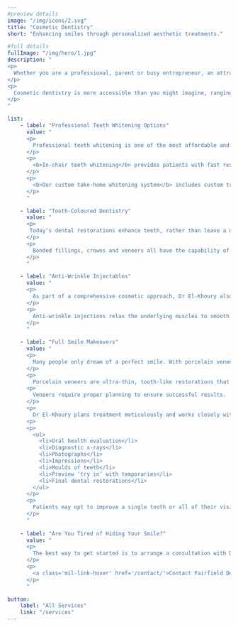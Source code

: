 ```yaml
---
#preview details
image: "/img/icons/2.svg"
title: "Cosmetic Dentistry"
short: "Enhancing smiles through personalized aesthetic treatments."

#full details
fullImage: "/img/hero/1.jpg"
description: "
<p>
  Whether you are a professional, parent or busy entrepreneur, an attractive smile builds confidence for every impression you make. Cosmetic dentistry is an investment in you that pays off no matter the occasion or fashion style. 
</p>
<p>
  Cosmetic dentistry is more accessible than you might imagine, ranging from simple procedures like bonding and whitening to dramatic complete makeovers. <b>At Fairfield Dental Care, we will ensure your new smile looks like you were born with it – only better.</b>
</p>
"

list: 
    - label: "Professional Teeth Whitening Options"
      value: "
      <p>
        Professional teeth whitening is one of the most affordable and easiest ways to give your smile a boost. At Fairfield Dental Care, we offer both in-chair and take-home whitening options.
      </p>
      <p>
        <b>In-chair teeth whitening</b> provides patients with fast results, which is particularly convenient if you have an upcoming special event, such as a reunion, holiday or anniversary.
      </p>
      <p>
        <b>Our custom take-home whitening system</b> includes custom trays to keep the gel in place for the brightest results.
      </p>
      "

    - label: "Tooth-Coloured Dentistry"
      value: "
      <p>
       Today's dental restorations enhance teeth, rather than leave a dark mark. Fairfield dentist Dr James El-Khoury combines the art of custom dental restorations with the dental science that ensures proper function and a comfortable bite.
      </p>
      <p>
        Bonded fillings, crowns and veneers all have the capability of improving the shape and colour of teeth. After a consultation to discuss your goals for your smile, Dr El-Khoury will organise a treatment plan to help you achieve a youthful, stunning look.
      </p>
      "

    - label: "Anti-Wrinkle Injectables"
      value: "
      <p>
        As part of a comprehensive cosmetic approach, Dr El-Khoury also offers anti-wrinkle injectables to smooth lines caused by our modern lifestyles. Stress, computer use and smart phones produce habitual expressions (like squinting and concentrating) that leave deep grooves in the skin that may make you appear aged or tired. 
      </p>
      <p>
        Anti-wrinkle injections relax the underlying muscles to smooth the skin. <b>You never have to worry about a frozen-face look, either.</b> Dr El-Khoury’s knowledge of facial muscles and anatomy means conservative treatment with outstanding results.
      </p>
      "

    - label: "Full Smile Makeovers"
      value: "
      <p>          
        Many people only dream of a perfect smile. With porcelain veneers, that uniform, movie star look can be a reality.
      </p>
      <p>
        Porcelain veneers are ultra-thin, tooth-like restorations that cover your existing tooth to improve length, shape and colour. Veneers even close gaps and give the appearance of straight teeth without braces.
      <p>    
        Veneers require proper planning to ensure successful results. 
      </p>
      <p>
        Dr El-Khoury plans treatment meticulously and works closely with our patients to give them their dream smiles.
      <p>
      <p>
        <ul>
          <li>Oral health evaluation</li>
          <li>Diagnostic x-rays</li>
          <li>Photographs</li>
          <li>Impressions</li>
          <li>Moulds of teeth</li>
          <li>Preview ‘try in’ with temporaries</li>
          <li>Final dental restorations</li>
        </ul>
      </p>
      <p>
        Patients may opt to improve a single tooth or all of their visible teeth. The purpose is for the results to look completely natural to the eye. Your smile must also feel comfortable when you chew and speak. Dr El-Khoury’s professional experience gives patients the best of both worlds.
      </p>
      "
    
    - label: "Are You Tired of Hiding Your Smile?"
      value: "
      <p>
        The best way to get started is to arrange a consultation with Dr James El-Khoury. He designs beautiful smiles that delight patients with the gentle and friendly care you deserve. 
      </p>
      <p>
        <a class='mil-link-hover' href='/contact/'>Contact Fairfield Dental Care Today!</a>
      </p>
      "

button:
    label: "All Services"
    link: "/services"
---
```

